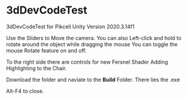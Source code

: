 # 3dDevCodeTest
3dDevCodeTest for Pikcell
Unity Version 2020.3.14f1

Use the Sliders to Move the camera. 
You can also Left-click and hold to rotate around the object while dragging the mouse 
You can toggle the mouse Rotate feature on and off. 

To the right side there are controls for new Fersnel Shader Adding Highlighting to the Chair.

Download the folder and naviate to the **Build** Folder. There lies the .exe

Alt-F4 to close.


